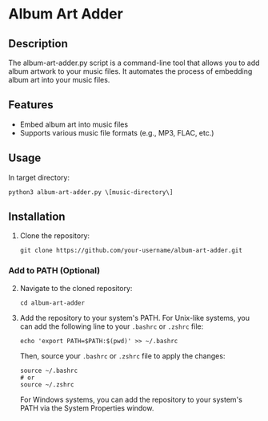 # Album Art Adder

## Description
The album-art-adder.py script is a command-line tool that allows you to add album artwork to your music files. It automates the process of embedding album art into your music files.

## Features
- Embed album art into music files
- Supports various music file formats (e.g., MP3, FLAC, etc.)

## Usage
In target directory:
```shell
python3 album-art-adder.py \[music-directory\]
```

## Installation
1. Clone the repository:
    ```shell
    git clone https://github.com/your-username/album-art-adder.git
### Add to PATH (Optional)
2. Navigate to the cloned repository:
    ```shell
    cd album-art-adder
    ```
3. Add the repository to your system's PATH. For Unix-like systems, you can add the following line to your `.bashrc` or `.zshrc` file:
    ```shell
    echo 'export PATH=$PATH:$(pwd)' >> ~/.bashrc
    ```
    Then, source your `.bashrc` or `.zshrc` file to apply the changes:
    ```shell
    source ~/.bashrc
    # or
    source ~/.zshrc
    ```
    For Windows systems, you can add the repository to your system's PATH via the System Properties window.
